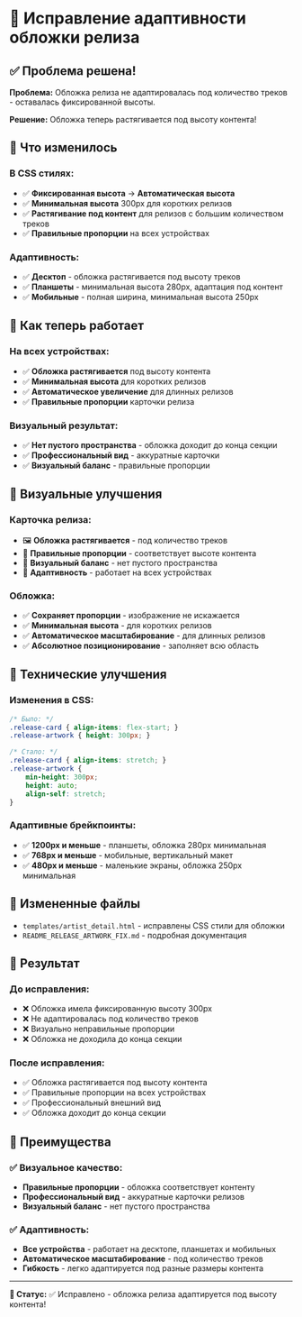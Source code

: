 # 🎵 Исправление адаптивности обложки релиза

## ✅ Проблема решена!

**Проблема:** Обложка релиза не адаптировалась под количество треков - оставалась фиксированной высоты.

**Решение:** Обложка теперь растягивается под высоту контента!

## 🚀 Что изменилось

### В CSS стилях:
- ✅ **Фиксированная высота** → **Автоматическая высота**
- ✅ **Минимальная высота** 300px для коротких релизов
- ✅ **Растягивание под контент** для релизов с большим количеством треков
- ✅ **Правильные пропорции** на всех устройствах

### Адаптивность:
- ✅ **Десктоп** - обложка растягивается под высоту треков
- ✅ **Планшеты** - минимальная высота 280px, адаптация под контент
- ✅ **Мобильные** - полная ширина, минимальная высота 250px

## 🎯 Как теперь работает

### На всех устройствах:
- ✅ **Обложка растягивается** под высоту контента
- ✅ **Минимальная высота** для коротких релизов
- ✅ **Автоматическое увеличение** для длинных релизов
- ✅ **Правильные пропорции** карточки релиза

### Визуальный результат:
- ✅ **Нет пустого пространства** - обложка доходит до конца секции
- ✅ **Профессиональный вид** - аккуратные карточки
- ✅ **Визуальный баланс** - правильные пропорции

## 🎨 Визуальные улучшения

### Карточка релиза:
- 🖼️ **Обложка растягивается** - под количество треков
- 📏 **Правильные пропорции** - соответствует высоте контента
- 🎯 **Визуальный баланс** - нет пустого пространства
- 📱 **Адаптивность** - работает на всех устройствах

### Обложка:
- ✅ **Сохраняет пропорции** - изображение не искажается
- ✅ **Минимальная высота** - для коротких релизов
- ✅ **Автоматическое масштабирование** - для длинных релизов
- ✅ **Абсолютное позиционирование** - заполняет всю область

## 🔧 Технические улучшения

### Изменения в CSS:
```css
/* Было: */
.release-card { align-items: flex-start; }
.release-artwork { height: 300px; }

/* Стало: */
.release-card { align-items: stretch; }
.release-artwork { 
    min-height: 300px; 
    height: auto; 
    align-self: stretch; 
}
```

### Адаптивные брейкпоинты:
- ✅ **1200px и меньше** - планшеты, обложка 280px минимальная
- ✅ **768px и меньше** - мобильные, вертикальный макет
- ✅ **480px и меньше** - маленькие экраны, обложка 250px минимальная

## 📁 Измененные файлы

- `templates/artist_detail.html` - исправлены CSS стили для обложки
- `README_RELEASE_ARTWORK_FIX.md` - подробная документация

## 🎵 Результат

### До исправления:
- ❌ Обложка имела фиксированную высоту 300px
- ❌ Не адаптировалась под количество треков
- ❌ Визуально неправильные пропорции
- ❌ Обложка не доходила до конца секции

### После исправления:
- ✅ Обложка растягивается под высоту контента
- ✅ Правильные пропорции на всех устройствах
- ✅ Профессиональный внешний вид
- ✅ Обложка доходит до конца секции

## 🎯 Преимущества

### ✅ Визуальное качество:
- **Правильные пропорции** - обложка соответствует контенту
- **Профессиональный вид** - аккуратные карточки релизов
- **Визуальный баланс** - нет пустого пространства

### ✅ Адаптивность:
- **Все устройства** - работает на десктопе, планшетах и мобильных
- **Автоматическое масштабирование** - под количество треков
- **Гибкость** - легко адаптируется под разные размеры контента

---

**🎵 Статус:** ✅ Исправлено - обложка релиза адаптируется под высоту контента! 